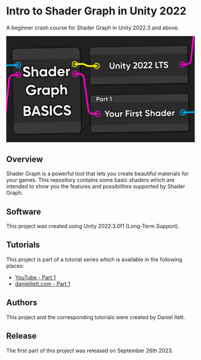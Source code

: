 # Intro to Shader Graph in Unity 2022

A beginner crash course for Shader Graph in Unity 2022.3 and above.

![Banner image](Thumbnail.png)

## Overview

Shader Graph is a powerful tool that lets you create beautiful materials for your games. This repository contains some basic shaders which are intended to show you the features and possibilities supported by Shader Graph.

## Software

This project was created using Unity 2022.3.0f1 (Long-Term Support).

## Tutorials

This project is part of a tutorial series which is available in the following places:

- [YouTube - Part 1](https://www.youtube.com/watch?v=TbZYoSu1w8Y)
- [danielilett.com - Part 1](https://danielilett.com/2023-09-26-tut7-3-intro-to-shader-graph/)

## Authors

This project and the corresponding tutorials were created by Daniel Ilett.

## Release

The first part of this project was released on September 26th 2023.
